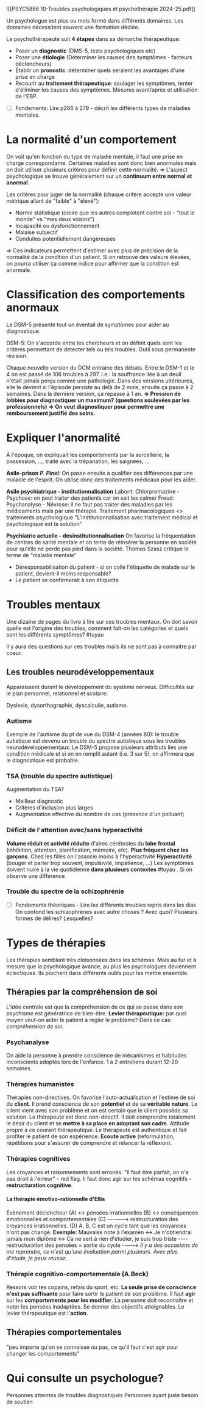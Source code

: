 ![[PSYC5866 10-Troubles psychologiques et psychothérapie 2024-25.pdf]]


Un psychologue est plus ou mois formé dans différents domaines. Les domaines nécessitent souvent une formation dédiée.

Le psychothérapeute suit **4 étapes** dans sa démarche thérapeutique:
- Poser un **diagnostic** (DMS-5, tests psychologiques etc)
- Poser une **étiologie** (Déterminer les causes des symptômes - facteurs déclencheurs)
- Établir un **pronostic**: déterminer quels seraient les avantages d'une prise en charge
- Recourir au **traitement thérapeutique**: soulager les symptômes, tenter d'éliminer les causes des symptômes. Mesures avant/après et utilisation de l'EBP.

- [ ] Fondements: Lire p266 à 279 - décrit les différents types de maladies mentales.


# La normalité d'un comportement
On voit qu'en fonction du type de maladie mentale, il faut une prise en charge correspondante. Certaines maladies sont donc bien anormales mais on doit utiliser plusieurs critères pour définir cette normalité.
=> L'aspect psychologique se trouve généralement sur un **continuum entre normal et anormal**.

Les critères pour juger de la normalité (chaque critère accepte une valeur métrique allant de "faible" à "élevé"):
- Norme statistique (croire que les autres complotent contre soi - "tout le monde" vs "mes deux voisins")
- Incapacité ou dysfonctionnement
- Malaise subjectif
- Conduites potentiellement dangereuses

=> Ces indicateurs permettent d'estimer avec plus de précision de la normalité de la condition d'un patient. Si on retrouve des valeurs élevées, on pourra utiliser ça comme indice pour affirmer que la condition est anormale.


# Classification des comportements anormaux
Le DSM-5 présente tout un éventail de symptômes pour aider au diagnostique.

DSM-5: On s'accorde entre les chercheurs et on définit quels sont les critères permettant de détecter tels ou tels troubles. Outil sous permanente révision.

Chaque nouvelle version du DCM entraine des débats. Entre le DSM-1 et le 4 on est passé de 106 troubles à 297.
I.e.: la souffrance liée à un deuil n'était jamais perçu comme une pathologie. Dans des versions ultérieures, elle le devient si l'épisode persiste au delà de 2 mois, ensuite ça passe à 2 semaines. Dans la dernière version, ça repasse à 1 an.
**=> Pression de lobbies pour diagnostiquer un maximum? (questions soulevées par les professionnels)**
**=> On veut diagnostiquer pour permettre une remboursement justifié des soins.**

# Expliquer l'anormalité
 À l'époque, on expliquait les comportements par la sorcellerie, la possession, ..., traité avec la trépanation, les saignées, ...
 
 **Asile-prison**
 ***P. Pinel***: On passe ensuite à qualifier ces différences par une maladie de l'esprit. On utilise donc des traitements médicaux pour les aider.

**Asile psychiatrique - institutionnalisation**
Laborit: Chlorpromazine - Psychose: on peut traiter des patients car on sait les calmer
Freud: Psychanalyse - Névrose: il ne faut pas traiter des maladies par les médicaments mais par une thérapie.
Traitement pharmacologiques <> traitements psychologique
"L'institutionnalisation avec traitement médical et psychologique est la solution"

**Psychiatrie actuelle - désinstitutionnalisation**
On favorise la fréquentation de centres de santé mentale et on tente de réinsérer la personne en société pour qu'elle ne perde pas pied dans la société.
Thomas Szasz critique le terme de "maladie mentale"
- Déresponsabilisation du patient - si on colle l'étiquette de malade sur le patient, devient-il moins responsable?
- Le patient se confirmerait à son étiquette

# Troubles mentaux
Une dizaine de pages du livre à lire sur ces troubles mentaux. On doit savoir quelle est l'origine des troubles, comment fait-on les catégories et quels sont les différents symptômes? #tuyau 

Il y aura des questions sur ces troubles mails ils ne sont pas à connaitre par coeur.

## Les troubles neurodéveloppementaux
Apparaissent durant le développement du système nerveux. 
Difficultés sur le plan personnel, relationnel et scolaire:

Dyslexie, dysorthographie, dyscalculie, autisme.

### **Autisme**
Exemple de l'autisme du pt de vue du DSM-4 (années 80): le trouble autistique est devenu un trouble du spectre autistique sous les troubles neurodéveloppementaux. Le DSM-5 propose plusieurs attributs liés une condition médicale et si on en remplit autant (i.e. 3 sur 5), on affirmera que le diagnostique est probable.

### **TSA** (trouble du spectre autistique)
Augmentation du TSA?
- Meilleur diagnostic
- Critères d'inclusion plus larges
- Augmentation effective du nombre de cas (présence d'un polluant)

### **Déficit de l'attention avec/sans hyperactivité**
**Volume réduit et activité réduite** d'aires cérébrales du **lobe frontal** (inhibition, attention, planification, mémoire, etc).
**Plus fréquent chez les garçons**. Chez les filles on l'associe moins à l'hyperactivité
**Hyperactivité** (bouger et parler trop souvent, impulsivité, impatience, ...)
Les symptômes doivent nuire à la vie quotidienne **dans plusieurs contextes** #tuyau . Si on observe une différence 

### Trouble du spectre de la schizophrénie
- [ ] Fondements théoriques - Lire les différents troubles repris dans les dias
On confond les schizophrènes avec autre choses ? Avec quoi?
Plusieurs formes de délires? Lesquelles? 




# Types de thérapies
Les thérapies semblent très cloisonnées dans les schémas. Mais au fur et à mesure que la psychologique avance, au plus les psychologues deviennent éclectiques. Ils piochent dans différents outils pour les mettre ensemble.
## Thérapies par la compréhension de soi
L'idée centrale est que la compréhension de ce qui se passe dans son psychisme est génératrice de bien-être.
**Levier thérapeutique:** par quel moyen veut-on aider le patient à régler le problème? Dans ce cas: *compréhension de soi*.

### Psychanalyse
On aide la personne à prendre conscience de mécanismes et habitudes inconscients adoptés lors de l'enfance.
1 à 2 entretiens durant 12-20 semaines.

### Thérapies humanistes
Thérapies non-directives. On favorise l'auto-actualisation et l'estime de soi du **client**. Il prend conscience de son **potentiel** et de sa **véritable nature**. Le client vient avec son problème et on est certain que le client possède sa solution. Le thérapeute est donc non-directif. Il doit comprendre totalement le désir du client et se **mettre à sa place en adoptant son cadre**. Attitude propre à ce courant thérapeutique. Le thérapeute est authentique et fait profiter le patient de son expérience. **Ecoute active** (reformulation, répétitions pour s'assurer de comprendre et relancer la réflexion).

### Thérapies cognitives
Les croyances et raisonnements sont erronés. 
"Il faut être parfait, on n'a pas droit à l'erreur" - red flag.
Il faut donc agir sur les schémas cognitifs - **restructuration cognitive**. 

#### La thérapie émotivo-rationnelle d'Ellis
Evènement déclencheur (A) <-> pensées irrationnelles (B) <-> conséquences émotionnelles et comportementales (C) ------> restructuration des croyances irrationnelles. (D)
A, B, C est un cycle tant que les croyances n'ont pas changé.
**Exemple:**
Mauvaise note à l'examen <-> Je n'obtiendrai jamais mon diplôme <-> Ca ne sert à rien d'étudier, je suis trop triste ---- restructuration des pensées = sortie du cycle ----> *Il y a des occasions de me reprendre, ce n'est qu'une évaluation parmi plusieurs. Avec plus d'étude, je peux réussir.*

### Thérapie cognitivo-comportementale (A.Beck)
Ressors voir tes copains, refais du sport, etc.
**La seule prise de conscience n'est pas suffisante** pour faire sortir le patient de son problème. 
Il faut **agir** sur les **comportements pour les modifier**.
La personne doit reconnaitre et noter les pensées inadaptées. Se donner des objectifs atteignables.
Le levier thérapeutique est l'**action**.




## Thérapies comportementales 
"peu importe qu'on se connaisse ou pas, ce qu'il faut c'est agir pour changer les comportements"


# Qui consulte un psychologue?
Personnes atteintes de troubles diagnostiqués
Personnes ayant juste besoin de soutien

